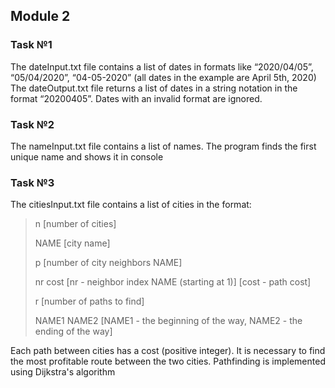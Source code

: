 ## Module 2

### Task №1

The dateInput.txt file contains a list of dates in formats like “2020/04/05”, “05/04/2020”, “04-05-2020” (all dates in the example are April 5th, 2020)
The dateOutput.txt file returns a list of dates in a string notation in the format “20200405”. Dates with an invalid format are ignored.

### Task №2

The nameInput.txt file contains a list of names. The program finds the first unique name and shows it in console

### Task №3

The citiesInput.txt file contains a list of cities in the format:
>n [number of cities]
>
>NAME [city name]
>
>p [number of city neighbors NAME]
>
>nr cost [nr - neighbor index NAME (starting at 1)] [cost - path cost]
>           
>r [number of paths to find]
>
>NAME1 NAME2 [NAME1 - the beginning of the way, NAME2 - the ending of the way]

Each path between cities has a cost (positive integer). It is necessary to find the most profitable route between the two cities.
Pathfinding is implemented using Dijkstra's algorithm
